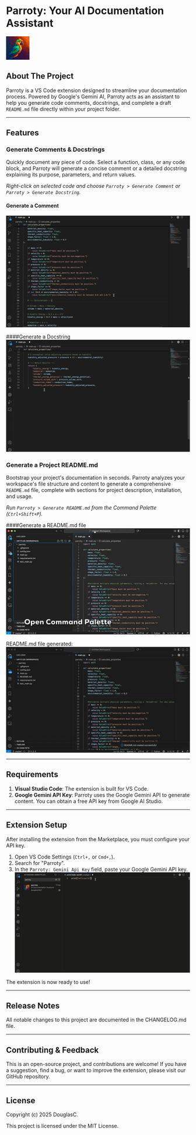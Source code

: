# Parroty: Your AI Documentation Assistant

![Parroty Logo](images/logo2.png)

## About The Project

Parroty is a VS Code extension designed to streamline your documentation process. Powered by Google's Gemini AI, Parroty acts as an assistant to help you generate code comments, docstrings, and complete a draft `README.md` file directly within your project folder.

---

## Features

### Generate Comments & Docstrings

Quickly document any piece of code. Select a function, class, or any code block, and Parroty will generate a concise comment or a detailed docstring explaining its purpose, parameters, and return values.

*Right-click on selected code and choose `Parroty > Generate Comment` or `Parroty > Generate Docstring`.*

#### Generate a Comment
![Generating a comment with Parroty](images/parroty-generate-comment.gif)

####Generate a Docstring
![Generating a docstring with Parroty](images/parroty-generate-docstring.gif)

### Generate a Project README.md

Bootstrap your project's documentation in seconds. Parroty analyzes your workspace's file structure and content to generate a comprehensive `README.md` file, complete with sections for project description, installation, and usage.

*Run `Parroty > Generate README.md` from the Command Palette (`Ctrl+Shift+P`).*

####Generate a README.md file
![Generating a README.md with Parroty](images/parroty-generate-readme.gif)

README.md file generated:
![README.md generated with Parroty](images/parroty-readme-generated.gif)

---

## Requirements

1.  **Visual Studio Code**: The extension is built for VS Code.
2.  **Google Gemini API Key**: Parroty uses the Google Gemini API to generate content. You can obtain a free API key from Google AI Studio.

---

## Extension Setup

After installing the extension from the Marketplace, you must configure your API key.

1.  Open VS Code Settings (`Ctrl+,` or `Cmd+,`).
2.  Search for "Parroty".
3.  In the `Parroty: Gemini Api Key` field, paste your Google Gemini API key.
![Set up API key for Parroty](images/parroty-set-api-key.gif)

The extension is now ready to use!

---

## Release Notes

All notable changes to this project are documented in the CHANGELOG.md file.

---

## Contributing & Feedback

This is an open-source project, and contributions are welcome! If you have a suggestion, find a bug, or want to improve the extension, please visit our GitHub repository.

---

## License

Copyright (c) 2025 DouglasC.

This project is licensed under the MIT License.
